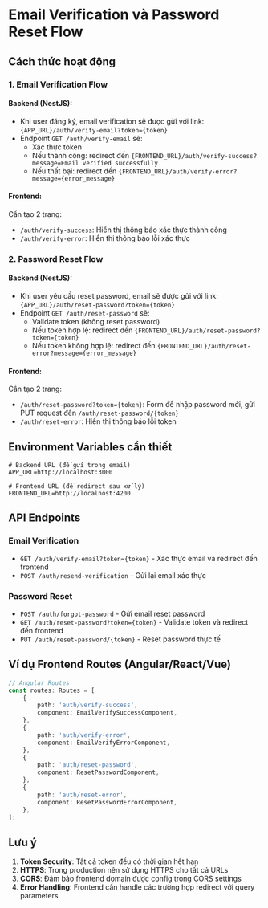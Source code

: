 # Email Verification và Password Reset Flow

## Cách thức hoạt động

### 1. Email Verification Flow

#### Backend (NestJS):

- Khi user đăng ký, email verification sẽ được gửi với link: `{APP_URL}/auth/verify-email?token={token}`
- Endpoint `GET /auth/verify-email` sẽ:
    - Xác thực token
    - Nếu thành công: redirect đến `{FRONTEND_URL}/auth/verify-success?message=Email verified successfully`
    - Nếu thất bại: redirect đến `{FRONTEND_URL}/auth/verify-error?message={error_message}`

#### Frontend:

Cần tạo 2 trang:

- `/auth/verify-success`: Hiển thị thông báo xác thực thành công
- `/auth/verify-error`: Hiển thị thông báo lỗi xác thực

### 2. Password Reset Flow

#### Backend (NestJS):

- Khi user yêu cầu reset password, email sẽ được gửi với link: `{APP_URL}/auth/reset-password?token={token}`
- Endpoint `GET /auth/reset-password` sẽ:
    - Validate token (không reset password)
    - Nếu token hợp lệ: redirect đến `{FRONTEND_URL}/auth/reset-password?token={token}`
    - Nếu token không hợp lệ: redirect đến `{FRONTEND_URL}/auth/reset-error?message={error_message}`

#### Frontend:

Cần tạo 2 trang:

- `/auth/reset-password?token={token}`: Form để nhập password mới, gửi PUT request đến `/auth/reset-password/{token}`
- `/auth/reset-error`: Hiển thị thông báo lỗi token

## Environment Variables cần thiết

```env
# Backend URL (để gửi trong email)
APP_URL=http://localhost:3000

# Frontend URL (để redirect sau xử lý)
FRONTEND_URL=http://localhost:4200
```

## API Endpoints

### Email Verification

- `GET /auth/verify-email?token={token}` - Xác thực email và redirect đến frontend
- `POST /auth/resend-verification` - Gửi lại email xác thực

### Password Reset

- `POST /auth/forgot-password` - Gửi email reset password
- `GET /auth/reset-password?token={token}` - Validate token và redirect đến frontend
- `PUT /auth/reset-password/{token}` - Reset password thực tế

## Ví dụ Frontend Routes (Angular/React/Vue)

```typescript
// Angular Routes
const routes: Routes = [
    {
        path: 'auth/verify-success',
        component: EmailVerifySuccessComponent,
    },
    {
        path: 'auth/verify-error',
        component: EmailVerifyErrorComponent,
    },
    {
        path: 'auth/reset-password',
        component: ResetPasswordComponent,
    },
    {
        path: 'auth/reset-error',
        component: ResetPasswordErrorComponent,
    },
];
```

## Lưu ý

1. **Token Security**: Tất cả token đều có thời gian hết hạn
2. **HTTPS**: Trong production nên sử dụng HTTPS cho tất cả URLs
3. **CORS**: Đảm bảo frontend domain được config trong CORS settings
4. **Error Handling**: Frontend cần handle các trường hợp redirect với query parameters
